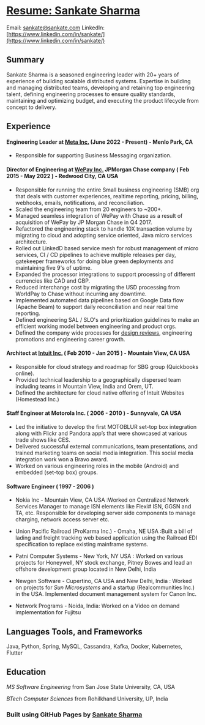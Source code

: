# [Resume: Sankate Sharma](https://www.sankate.com)

Email: [sankate@sankate.com](mailto:sankate@sankate.com)
LinkedIn: [https://www.linkedin.com/in/sankate/](https://www.linkedin.com/in/sankate/)

## Summary

Sankate Sharma is a seasoned engineering leader with 20+ years of experience of building scalable distributed systems. Expertise in building and managing distributed teams, developing and retaining top engineering talent, defining engineering processes to ensure quality standards, maintaining and optimizing budget, and executing the product lifecycle from concept to delivery.

## Experience

#### Engineering Leader at [Meta Inc.](https://about.facebook.com/) (June 2022 - Present) - Menlo Park, CA

- Responsible for supporting Business Messaging organization.


#### Director of Engineering at [WePay Inc.](https://www.wepay.com) JPMorgan Chase company ( Feb 2015 - May 2022 ) - Redwood City, CA USA

- Responsible for running the entire Small business engineering (SMB) org that deals with customer experiences, realtime reporting, pricing, billing, webhooks, emails, notifications, and reconciliation.
- Scaled the engineering team from 20 engineers to ~200+.
- Managed seamless integration of WePay with Chase as a result of acquisition of WePay by JP Morgan Chase in Q4 2017.
- Refactored the engineering stack to handle 10X transaction volume by migrating to cloud and adopting service oriented, Java micro services architecture.
- Rolled out LinkedD based service mesh for robust management of micro services, CI / CD pipelines to achieve multiple releases per day, gatekeeper frameworks for doing blue green deployments and maintaining five 9's of uptime.
- Expanded the processor integrations to support processing of different currencies like CAD and GBP.
- Reduced interchange cost by migrating the USD processing from WorldPay to Chase without incurring any downtime.
- Implemented automated data pipelines based on Google Data flow (Apache Beam) to support daily reconciliation and near real time reporting.
- Defined engineering SAL / SLO's and prioritization guidelines to make an efficient working model between engineering and product orgs.
- Defined the company wide processes for [design reviews](https://wecode.wepay.com/posts/effective-software-design-documents), engineering promotions and engineering career growth.


#### Architect at [Intuit Inc.](https://www.intuit.com)  ( Feb 2010 - Jan 2015 ) - Mountain View, CA USA

- Responsible for cloud strategy and roadmap for SBG group (Quickbooks online).
- Provided technical leadership to a geographically dispersed team including teams in Mountain View, India and Orem, UT.
- Defined the architecture for cloud native offering of Intuit Websites (Homestead Inc.)

#### Staff Engineer at Motorola Inc. ( 2006 - 2010 ) - Sunnyvale, CA USA

- Led the initiative to develop the first MOTOBLUR set-top box integration along with Flickr and Pandora app’s that were showcased at various trade shows like CES.
- Delivered successful external communications, team presentations, and trained marketing teams on social media integration. This social media integration work won a Bravo award.
- Worked on various engineering roles in the mobile (Android) and embedded (set-top box) groups.

#### Software Engineer ( 1997 - 2006 )

- Nokia Inc - Mountain View, CA USA :Worked on Centralized Network Services Manager to manage ISN elements like Flexi# ISN, GGSN and TA, etc. Responsible for developing server side components to manage charging, network access server etc.


- Union Pacific Railroad (ProKarma Inc.) - Omaha, NE USA :Built a bill of lading and freight tracking web based application using the Railroad EDI specification to replace existing mainframe systems.


- Patni Computer Systems - New York, NY USA : Worked on various projects for Honeywell, NY stock exchange, Pitney Bowes and lead an offshore development group located in New Delhi, India


- Newgen Software - Cupertino, CA USA and New Delhi, India : Worked on projects for *Sun Microsystems* and a startup (Realcommunities Inc.) in the USA. Implemented document management system for Canon Inc.


- Network Programs - Noida, India: Worked on a Video on demand implementation for Fujitsu


## Languages Tools, and Frameworks
Java, Python, Spring, MySQL, Cassandra, Kafka, Docker, Kubernetes, Flutter


## Education

*MS Software Engineering* from San Jose State University, CA, USA

*BTech Computer Sciences* from Rohilkhand University, UP, India


### Built using GitHub Pages by [Sankate Sharma](https://www.sankate.com)


